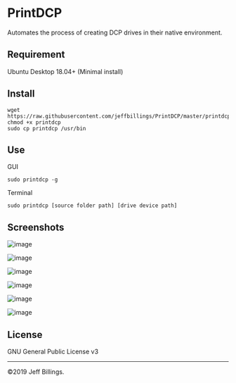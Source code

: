# PrintDCP
Automates the process of creating DCP drives in their native environment.

## Requirement
Ubuntu Desktop 18.04+ (Minimal install)

## Install
```
wget https://raw.githubusercontent.com/jeffbillings/PrintDCP/master/printdcp
chmod +x printdcp
sudo cp printdcp /usr/bin
```

## Use
GUI
```
sudo printdcp -g
```

Terminal
```
sudo printdcp [source folder path] [drive device path]
```

## Screenshots
![image](https://user-images.githubusercontent.com/8293352/69906355-1ace8700-1377-11ea-8954-3e4094d83107.png)

![image](https://user-images.githubusercontent.com/8293352/69906362-28840c80-1377-11ea-8f19-c53e0f8e837a.png)

![image](https://user-images.githubusercontent.com/8293352/69906366-2d48c080-1377-11ea-96ca-4d5e40e2693b.png)

![image](https://user-images.githubusercontent.com/8293352/69906372-36399200-1377-11ea-96d6-a8fc62143050.png)

![image](https://user-images.githubusercontent.com/8293352/69906373-3d60a000-1377-11ea-829a-18fac0e65594.png)

![image](https://user-images.githubusercontent.com/8293352/69906375-46517180-1377-11ea-8aa8-a89eef8f106e.png)


## License
GNU General Public License v3

---

©2019 Jeff Billings.

